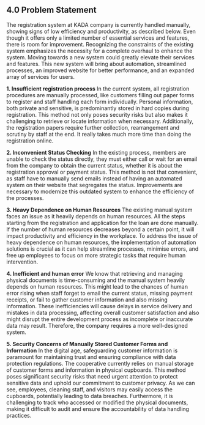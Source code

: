 ## 4.0 Problem Statement

The registration system at KADA company is currently handled manually, showing signs of low efficiency and productivity, as described below. Even though it offers only a limited number of essential services and features, there is room for improvement. Recognizing the constraints of the existing system emphasizes the necessity for a complete overhaul to enhance the system. Moving towards a new system could greatly elevate their services and features. This new system will bring about automation, streamlined processes, an improved website for better performance, and an expanded array of services for users.

**1. Insufficient registration process**
In the current system, all registration procedures are manually processed, like customers filling out paper forms to register and staff handling each form individually. Personal information, both private and sensitive, is predominantly stored in hard copies during registration. This method not only poses security risks but also makes it challenging to retrieve or locate information when necessary. Additionally, the registration papers require further collection, rearrangement and scrutiny by staff at the end. It really takes much more time than doing the registration online.


**2. Inconvenient Status Checking**
In the existing process, members are unable to check the status directly, they must either call or wait for an email from the company to obtain the current status, whether it is about the registration approval or payment status. This method is not that convenient, as staff have to manually send emails instead of having an automated system on their website that segregates the status. Improvements are necessary to modernize this outdated system to enhance the efficiency of the processes.


**3. Heavy Dependence on Human Resources**
The existing manual system faces an issue as it heavily depends on human resources. All the steps starting from the registration and application for the loan are done manually. If the number of human resources decreases beyond a certain point, it will impact productivity and efficiency in the workplace. To address the issue of heavy dependence on human resources, the implementation of automation solutions is crucial as it can help streamline processes, minimise errors, and free up employees to focus on more strategic tasks that require human intervention.


**4. Inefficient and human error**
We know that retrieving and managing physical documents is time-consuming and the manual system heavily depends on human resources. This might lead to the chances of human error rising when staff forget to email the current status, missing payment receipts, or fail to gather customer information and also missing information. These inefficiencies will cause delays in service delivery and mistakes in data processing, affecting overall customer satisfaction and also might disrupt the entire development process as incomplete or inaccurate data may result. Therefore, the company requires a more well-designed system.


**5. Security Concerns of Manually Stored Customer Forms and Information**
In the digital age, safeguarding customer information is paramount for maintaining trust and ensuring compliance with data protection regulations. The cooperative currently relies on manual storage of customer forms and information in physical cupboards. This method poses significant security risks that need urgent attention to protect sensitive data and uphold our commitment to customer privacy. As we can see, employees, cleaning staff, and visitors may easily access the cupboards, potentially leading to data breaches. Furthermore, it is challenging to track who accessed or modified the physical documents, making it difficult to audit and ensure the accountability of data handling practices.

